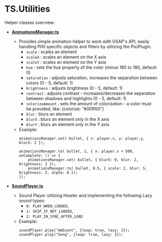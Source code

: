 # TS.Utilities
Helper classes overview:

* [**AnimationsManager.ts**](https://github.com/foumart/TS.Utilities/blob/main/utils/AnimationsManager.ts)

  - Provides simple animation helper to work with GSAP's API, easily handling PIXI specific objects and filters by utilizing the PixiPlugin.
    - ```scale```          : scales an element
    - ```scaleX```         : scales an element on the X axis
    - ```scaleY```         : scales an element on the Y axis
    - ```hue```            : sets the hue property of the color (minus 180 to 180, default: 0)
    - ```saturation```     : adjusts saturation, increases the separation between colors (0 - 5, default: 1)
    - ```brightness```     : adjusts brightness (0 - 5, default: 1)
    - ```contrast```       : adjusts contrast - increases/decreases the separation between shadows and highlights (0 - 5, default: 1)
    - ```colorizeAmount``` : sets the amount of colorization - a color must be provided, like: {colorize: "#00ff00"}
    - ```blur```           : blurs an element
    - ```blurX```          : blurs an element only in the X axis
    - ```blurY```          : blurs an element only in the Y axis
  - Example:
    ```
    animationsManager.set( bullet, { x: player.x, y: player.y, blurX: 2 });

    animationsManager.to( bullet, 1, { x: player.x + 500, onComplete: () => {
        animationsManager.set( bullet, { blurX: 0, blur: 2, brightness: 2 });
        animationsManager.to( bullet, 0.5, { scale: 2, blur: 5, brightness: 5, alpha: 0 });
    });
    ```

* [**SoundPlayer.ts**](https://github.com/foumart/TS.Utilities/blob/main/utils/SoundPlayer.ts)

  - Sound Player utilizing Howler and implementing the following Lazy sound types:
    - ```0: PLAY_WHEN_LOADED```,
    - ```1: SKIP_IF_NOT_LOADED```,
    - ```2: PLAY_IN_SYNC_AFTER_LOAD```
  - Example:
    ```
    soundPlayer.play("Ambient", {loop: true, lazy: 2});
    soundPlayer.play("Song", {loop: true, lazy: 2});
    ```
